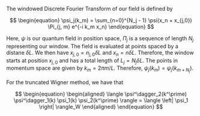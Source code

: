 The windowed Discrete Fourier Transform of our field is defined by

$$
\begin{equation}
    \psi_j(k_m) = \sum_{n=0}^{N_j - 1} \psi(x_n + x_{j,0}) \Pi_{j, m} e^{-i k_m x_n}
\end{equation}
$$

Here, $\psi$ is our quantum field in position space, $\Pi_j$ is a sequence of length $N_j$ representing our window. The field is evaluated at points spaced by a distane $\delta L$. We then have $x_{j,0} = n_{j,0} \delta L$ and $x_n = n \delta L$. Therefore, the window starts at position $x_{j,0}$ and has a total length of $L_j = N_j \delta L$. The points in momentum space are given by $k_m = 2\pi m / L$. Therefore, $\psi_j(k_m) = \psi_j(k_{m+N_j})$.


For the truncated Wigner method, we have that

$$
\begin{equation}
    \begin{aligned}
        \langle \psi^\dagger_2(k^\prime) \psi^\dagger_1(k) \psi_1(k) \psi_2(k^\prime) \rangle = \langle \left| \psi_1 \right|  \rangle_W
    \end{aligned}
\end{equation}
$$